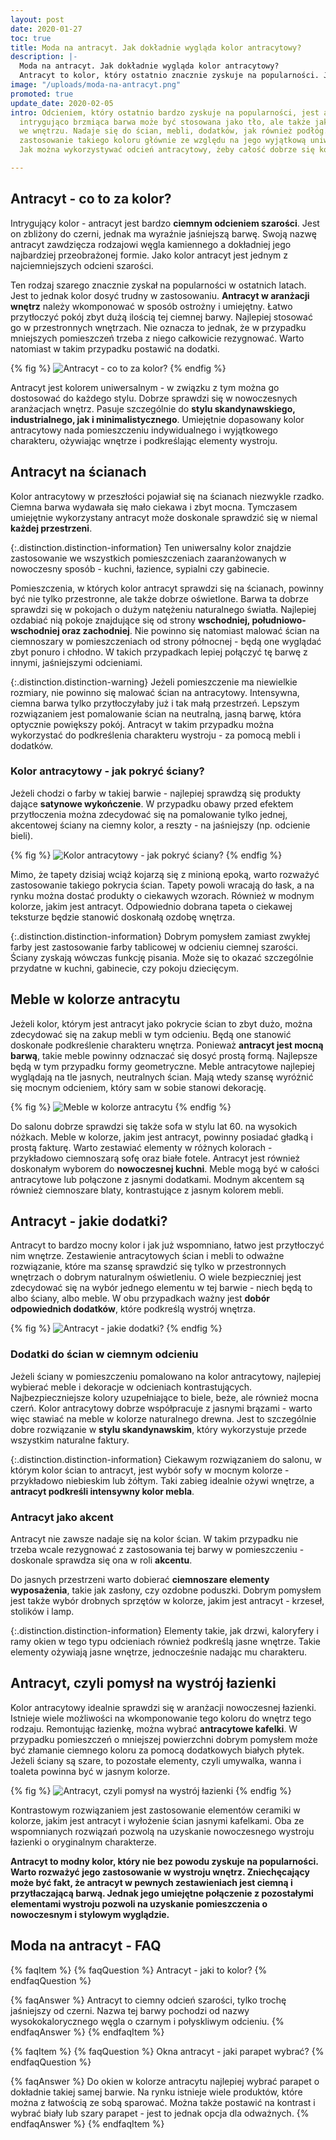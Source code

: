 ```yaml
---
layout: post
date: 2020-01-27
toc: true
title: Moda na antracyt. Jak dokładnie wygląda kolor antracytowy?
description: |-
  Moda na antracyt. Jak dokładnie wygląda kolor antracytowy?
  Antracyt to kolor, który ostatnio znacznie zyskuje na popularności. Jest on mocny, ale warto go zastosować w wystroju wnętrz do podkreślenia ich charakteru.
image: "/uploads/moda-na-antracyt.png"
promoted: true
update_date: 2020-02-05
intro: Odcieniem, który ostatnio bardzo zyskuje na popularności, jest antracyt. Ta
  intrygująco brzmiąca barwa może być stosowana jako tło, ale także jako mocny akcent
  we wnętrzu. Nadaje się do ścian, mebli, dodatków, jak również podłóg. Warto rozważyć
  zastosowanie takiego koloru głównie ze względu na jego wyjątkową uniwersalność.
  Jak można wykorzystywać odcień antracytowy, żeby całość dobrze się komponowała?

---
```

## Antracyt - co to za kolor?

Intrygujący kolor - antracyt jest bardzo **ciemnym odcieniem szarości**. Jest on zbliżony do czerni, jednak ma wyraźnie jaśniejszą barwę. Swoją nazwę antracyt zawdzięcza rodzajowi węgla kamiennego a dokładniej jego najbardziej przeobrażonej formie. Jako kolor antracyt jest jednym z najciemniejszych odcieni szarości.

Ten rodzaj szarego znacznie zyskał na popularności w ostatnich latach. Jest to jednak kolor dosyć trudny w zastosowaniu. **Antracyt w aranżacji wnętrz** należy wkomponować w sposób ostrożny i umiejętny. Łatwo przytłoczyć pokój zbyt dużą ilością tej ciemnej barwy. Najlepiej stosować go w przestronnych wnętrzach. Nie oznacza to jednak, że w przypadku mniejszych pomieszczeń trzeba z niego całkowicie rezygnować. Warto natomiast w takim przypadku postawić na dodatki.

{% fig %}
![Antracyt - co to za kolor?](/uploads/antracyt-co-to-za-kolor.jpg "Antracyt - co to za kolor?")
{% endfig %}

Antracyt jest kolorem uniwersalnym - w związku z tym można go dostosować do każdego stylu. Dobrze sprawdzi się w nowoczesnych aranżacjach wnętrz. Pasuje szczególnie do **stylu skandynawskiego, industrialnego, jak i minimalistycznego**. Umiejętnie dopasowany kolor antracytowy nada pomieszczeniu indywidualnego i wyjątkowego charakteru, ożywiając wnętrze i podkreślając elementy wystroju.

## Antracyt na ścianach

Kolor antracytowy w przeszłości pojawiał się na ścianach niezwykle rzadko. Ciemna barwa wydawała się mało ciekawa i zbyt mocna. Tymczasem umiejętnie wykorzystany antracyt może doskonale sprawdzić się w niemal **każdej przestrzeni**.

{:.distinction.distinction-information}
Ten uniwersalny kolor znajdzie zastosowanie we wszystkich pomieszczeniach zaaranżowanych w nowoczesny sposób - kuchni, łazience, sypialni czy gabinecie.

Pomieszczenia, w których kolor antracyt sprawdzi się na ścianach, powinny być nie tylko przestronne, ale także dobrze oświetlone. Barwa ta dobrze sprawdzi się w pokojach o dużym natężeniu naturalnego światła. Najlepiej ozdabiać nią pokoje znajdujące się od strony **wschodniej, południowo-wschodniej oraz zachodniej**. Nie powinno się natomiast malować ścian na ciemnoszary w pomieszczeniach od strony północnej - będą one wyglądać zbyt ponuro i chłodno. W takich przypadkach lepiej połączyć tę barwę z innymi, jaśniejszymi odcieniami.

{:.distinction.distinction-warning}
Jeżeli pomieszczenie ma niewielkie rozmiary, nie powinno się malować ścian na antracytowy. Intensywna, ciemna barwa tylko przytłoczyłaby już i tak małą przestrzeń. Lepszym rozwiązaniem jest pomalowanie ścian na neutralną, jasną barwę, która optycznie powiększy pokój. Antracyt w takim przypadku można wykorzystać do podkreślenia charakteru wystroju - za pomocą mebli i dodatków.

### Kolor antracytowy - jak pokryć ściany?

Jeżeli chodzi o farby w takiej barwie - najlepiej sprawdzą się produkty dające **satynowe wykończenie**. W przypadku obawy przed efektem przytłoczenia można zdecydować się na pomalowanie tylko jednej, akcentowej ściany na ciemny kolor, a reszty - na jaśniejszy (np. odcienie bieli).

{% fig %}
![Kolor antracytowy - jak pokryć ściany?](/uploads/kolor-antracytowy-jak-pokryc-sciany.jpg "Kolor antracytowy - jak pokryć ściany?")
{% endfig %}

Mimo, że tapety dzisiaj wciąż kojarzą się z minioną epoką, warto rozważyć zastosowanie takiego pokrycia ścian. Tapety powoli wracają do łask, a na rynku można dostać produkty o ciekawych wzorach. Również w modnym kolorze, jakim jest antracyt. Odpowiednio dobrana tapeta o ciekawej teksturze będzie stanowić doskonałą ozdobę wnętrza.

{:.distinction.distinction-information}
Dobrym pomysłem zamiast zwykłej farby jest zastosowanie farby tablicowej w odcieniu ciemnej szarości. Ściany zyskają wówczas funkcję pisania. Może się to okazać szczególnie przydatne w kuchni, gabinecie, czy pokoju dziecięcym.

## Meble w kolorze antracytu

Jeżeli kolor, którym jest antracyt jako pokrycie ścian to zbyt dużo, można zdecydować się na zakup mebli w tym odcieniu. Będą one stanowić doskonałe podkreślenie charakteru wnętrza. Ponieważ **antracyt jest mocną barwą**, takie meble powinny odznaczać się dosyć prostą formą. Najlepsze będą w tym przypadku formy geometryczne. Meble antracytowe najlepiej wyglądają na tle jasnych, neutralnych ścian. Mają wtedy szansę wyróżnić się mocnym odcieniem, który sam w sobie stanowi dekorację.

{% fig %}
![Meble w kolorze antracytu](/uploads/meble-w-kolorze-antracytu.jpg "Meble w kolorze antracytu")
{% endfig %}

Do salonu dobrze sprawdzi się także sofa w stylu lat 60. na wysokich nóżkach. Meble w kolorze, jakim jest antracyt, powinny posiadać gładką i prostą fakturę. Warto zestawiać elementy w różnych kolorach - przykładowo ciemnoszarą sofę oraz białe fotele. Antracyt jest również doskonałym wyborem do **nowoczesnej kuchni**. Meble mogą być w całości antracytowe lub połączone z jasnymi dodatkami. Modnym akcentem są również ciemnoszare blaty, kontrastujące z jasnym kolorem mebli.

## Antracyt - jakie dodatki?

Antracyt to bardzo mocny kolor i jak już wspomniano, łatwo jest przytłoczyć nim wnętrze. Zestawienie antracytowych ścian i mebli to odważne rozwiązanie, które ma szansę sprawdzić się tylko w przestronnych wnętrzach o dobrym naturalnym oświetleniu. O wiele bezpieczniej jest zdecydować się na wybór jednego elementu w tej barwie - niech będą to albo ściany, albo meble. W obu przypadkach ważny jest **dobór odpowiednich dodatków**, które podkreślą wystrój wnętrza.

{% fig %}
![Antracyt - jakie dodatki?](/uploads/antracyt-jakie-dodatki.jpg "Antracyt - jakie dodatki?")
{% endfig %}

### Dodatki do ścian w ciemnym odcieniu

Jeżeli ściany w pomieszczeniu pomalowano na kolor antracytowy, najlepiej wybierać meble i dekoracje w odcieniach kontrastujących. Najbezpieczniejsze kolory uzupełniające to biele, beże, ale również mocna czerń. Kolor antracytowy dobrze współpracuje z jasnymi brązami - warto więc stawiać na meble w kolorze naturalnego drewna. Jest to szczególnie dobre rozwiązanie w **stylu skandynawskim**, który wykorzystuje przede wszystkim naturalne faktury.

{:.distinction.distinction-information}
Ciekawym rozwiązaniem do salonu, w którym kolor ścian to antracyt, jest wybór sofy w mocnym kolorze - przykładowo niebieskim lub żółtym. Taki zabieg idealnie ożywi wnętrze, a **antracyt podkreśli intensywny kolor mebla**.

### Antracyt jako akcent

Antracyt nie zawsze nadaje się na kolor ścian. W takim przypadku nie trzeba wcale rezygnować z zastosowania tej barwy w pomieszczeniu - doskonale sprawdza się ona w roli **akcentu**.

Do jasnych przestrzeni warto dobierać **ciemnoszare elementy wyposażenia**, takie jak zasłony, czy ozdobne poduszki. Dobrym pomysłem jest także wybór drobnych sprzętów w kolorze, jakim jest antracyt - krzeseł, stolików i lamp.

{:.distinction.distinction-information}
Elementy takie, jak drzwi, kaloryfery i ramy okien w tego typu odcieniach również podkreślą jasne wnętrze. Takie elementy ożywiają jasne wnętrze, jednocześnie nadając mu charakteru.

## Antracyt, czyli pomysł na wystrój łazienki

Kolor antracytowy idealnie sprawdzi się w aranżacji nowoczesnej łazienki. Istnieje wiele możliwości na wkomponowanie tego koloru do wnętrz tego rodzaju. Remontując łazienkę, można wybrać **antracytowe kafelki**. W przypadku pomieszczeń o mniejszej powierzchni dobrym pomysłem może być złamanie ciemnego koloru za pomocą dodatkowych białych płytek. Jeżeli ściany są szare, to pozostałe elementy, czyli umywalka, wanna i toaleta powinna być w jasnym kolorze.

{% fig %}
![Antracyt, czyli pomysł na wystrój łazienki](/uploads/antracyt-czyli-pomysl-na-wystroj-lazienki.jpg "Antracyt, czyli pomysł na wystrój łazienki")
{% endfig %}

Kontrastowym rozwiązaniem jest zastosowanie elementów ceramiki w kolorze, jakim jest antracyt i wyłożenie ścian jasnymi kafelkami. Oba ze wspomnianych rozwiązań pozwolą na uzyskanie nowoczesnego wystroju łazienki o oryginalnym charakterze.

**Antracyt to modny kolor, który nie bez powodu zyskuje na popularności. Warto rozważyć jego zastosowanie w wystroju wnętrz. Zniechęcający może być fakt, że antracyt w pewnych zestawieniach jest ciemną i przytłaczającą barwą. Jednak jego umiejętne połączenie z pozostałymi elementami wystroju pozwoli na uzyskanie pomieszczenia o nowoczesnym i stylowym wyglądzie.**

## Moda na antracyt - FAQ

{% faqItem %}
{% faqQuestion %}
Antracyt - jaki to kolor?
{% endfaqQuestion %}

{% faqAnswer %}
Antracyt to ciemny odcień szarości, tylko trochę jaśniejszy od czerni. Nazwa tej barwy pochodzi od nazwy wysokokalorycznego węgla o czarnym i połyskliwym odcieniu.
{% endfaqAnswer %}
{% endfaqItem %}

{% faqItem %}
{% faqQuestion %}
Okna antracyt - jaki parapet wybrać?
{% endfaqQuestion %}

{% faqAnswer %}
Do okien w kolorze antracytu najlepiej wybrać parapet o dokładnie takiej samej barwie. Na rynku istnieje wiele produktów, które można z łatwością ze sobą sparować. Można także postawić na kontrast i wybrać biały lub szary parapet - jest to jednak opcja dla odważnych.
{% endfaqAnswer %}
{% endfaqItem %}